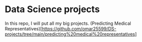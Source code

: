 # Data Science projects
In this repo, I will put all my big projects.
(Predicting Medical Representatives)[https://github.com/omar25599/DS-projects/tree/main/predicting%20medical%20representatives]
